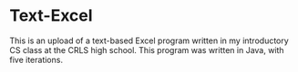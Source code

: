 # Text-Excel

This is an upload of a text-based Excel program written in my introductory CS class at the CRLS high school.
This program was written in Java, with five iterations.
